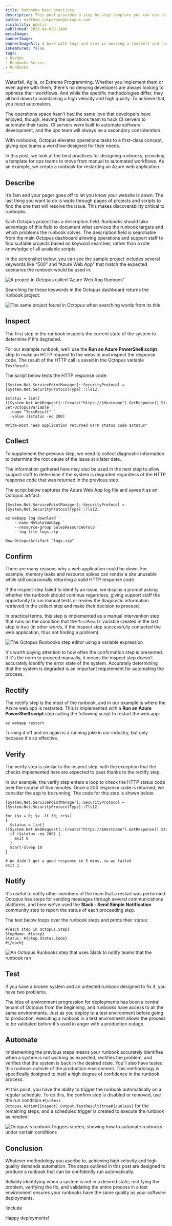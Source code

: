 ```yaml
---
title: Runbooks best practices
description: This post provides a step by step template you can use to generate high quality runbooks in Octopus.
author: matthew.casperson@octopus.com
visibility: public
published: 2022-04-020-1400
metaImage: 
bannerImage: 
bannerImageAlt: A book with legs and arms is wearing a toolbelt and running with a checklist in its hand
isFeatured: false
tags:
- DevOps
- Runbooks Series
- Runbooks
---
```


Waterfall, Agile, or Extreme Programming. Whether you implement them or even agree with them, there's no denying developers are always looking to optimize their workflows. And while the specific methodologies differ, they all boil down to maintaining a high velocity and high quality. To achieve that, you need automation.

The operations space hasn’t had the same love that developers have enjoyed, though, leaving the operations team to hack CI servers to automate their tasks. CI servers were built to automate software development, and the ops team will always be a secondary consideration.

With runbooks, Octopus elevates operations tasks to a first-class concept, giving ops teams a workflow designed for their needs.

In this post, we look at the best practices for designing runbooks, providing a template for ops teams to move from manual to automated workflows. As an example, we create a runbook for restarting an Azure web application.

## Describe

It’s 1am and your pager goes off to let you know your website is down. The last thing you want to do is wade through pages of projects and scripts to find the one that will resolve the issue. This makes discoverability critical to runbooks.

Each Octopus project has a description field. Runbooks should take advantage of this field to document what services the runbook targets and which problems the runbook solves. The description field is searchable from the main Octopus dashboard allowing operations and support staff to find suitable projects based on keyword searches, rather than a rote knowledge of all available scripts.

In the screenshot below, you can see the sample project includes several keywords like “500” and “Azure Web App” that match the expected scenarios the runbook would be used in:

![A project in Octopus called 'Azure Web App Runbook'](description.png "width=500")

Searching for these keywords in the Octopus dashboard returns the runbook project:

![The same project found in Octopus when searching words from its title](search.png "width=500")

## Inspect

The first step in the runbook inspects the current state of the system to determine if it's degraded.

For our example runbook, we’ll use the **Run an Azure PowerShell script** step to make an HTTP request to the website and inspect the response code. The result of the HTTP call is saved in the Octopus variable `TestResult`.

The script below tests the HTTP response code:

```
[System.Net.ServicePointManager]::SecurityProtocol = [System.Net.SecurityProtocolType]::Tls12;

$status = [int]([System.Net.WebRequest]::Create("https://$Hostname").GetResponse().StatusCode)
Set-OctopusVariable `
  -name "TestResult" `
  -value ($status -eq 200)

Write-Host "Web application returned HTTP status code $status"
```

## Collect

To supplement the previous step, we need to collect diagnostic information to determine the root cause of the issue at a later date.

The information gathered here may also be used in the next step to allow support staff to determine if the system is degraded regardless of the HTTP response code that was returned in the previous step.

The script below captures the Azure Web App log file and saves it as an Octopus artifact:

```
[System.Net.ServicePointManager]::SecurityProtocol = [System.Net.SecurityProtocolType]::Tls12;

az webapp log download `
    --name MySalesWebApp `
    --resource-group SalesResourceGroup `
    --log-file logs.zip

New-OctopusArtifact "logs.zip"
```

## Confirm

There are many reasons why a web application could be down. For example, memory leaks and resource spikes can render a site unusable while still occasionally returning a valid HTTP response code.

If the inspect step failed to identify an issue, we display a prompt asking whether the runbook should continue regardless, giving support staff the opportunity to run manual tests or review the diagnostic information retrieved in the collect step and make their decision to proceed.

In practical terms, this step is implemented as a manual intervention step that runs on the condition that the `TestResult` variable created in the last step is true (in other words, if the inspect step successfully contacted the web application, thus not finding a problem).

![The Octopus Runbooks step editor using a variable expression](confirm.png "width=500")

It's worth paying attention to how often the confirmation step is presented. If it's the norm to proceed manually, it means the inspect step doesn’t accurately identify the error state of the system. Accurately determining that the system is degraded is an important requirement for automating the process.

## Rectify

The rectify step is the meat of the runbook, and in our example is where the Azure web app is restarted. This is implemented with a **Run an Azure PowerShell script** step calling the following script to restart the web app:

```
az webapp restart
```

Turning it off and on again is a running joke in our industry, but only because it's so effective.

## Verify

The verify step is similar to the inspect step, with the exception that the checks implemented here are expected to pass thanks to the rectify step.

In our example, the verify step enters a loop to check the HTTP status code over the course of five minutes. Once a 200 response code is returned, we consider the app to be running. The code for this step is shown below:

```
[System.Net.ServicePointManager]::SecurityProtocol = [System.Net.SecurityProtocolType]::Tls12;

for ($x = 0; $x -lt 30; ++$x)
{
  $status = [int]([System.Net.WebRequest]::Create("https://$Hostname").GetResponse().StatusCode)
  if ($status -eq 200) {
    exit 0
  }
  Start-Sleep 10
}

# We didn't get a good response in 5 mins, so we failed
exit 1
```

## Notify

It's useful to notify other members of the team that a restart was performed. Octopus has steps for sending messages through several communications platforms, and here we've used the **Slack - Send Simple Notification** community step to report the status of each proceeding step.

The text below loops over the runbook steps and prints their status:

```
#{each step in Octopus.Step}
StepName: #{step}
Status: #{step.Status.Code}
#{/each}
```

![An Octopus Runbooks step that uses Slack to notify teams that the runbook ran](notify.png "width=500")

## Test

If you have a broken system and an untested runbook designed to fix it, you have two problems.

The idea of environment progression for deployments has been a central tenant of Octopus from the beginning, and runbooks have access to all the same environments. Just as you deploy to a test environment before going to production, executing a runbook in a test environment allows the process to be validated before it's used in anger with a production outage.

## Automate

Implementing the previous steps means your runbook accurately identifies when a system is not working as expected, rectifies the problem, and verifies that the system is back in the desired state. You'll also have tested this runbook outside of the production environment. This methodology is specifically designed to instil a high degree of confidence in the runbook process.

At this point, you have the ability to trigger the runbook automatically on a regular schedule. To do this, the confirm step is disabled or removed, use the run condition `#{unless Octopus.Action[Inspect].Output.TestResult}true#{/unless}` for the remaining steps, and a scheduled trigger is created to execute the runbook as needed:

![Octopus's runbook triggers screen, showing how to automate runbooks under certain conditions](triggers.png "width=500")

## Conclusion

Whatever methodology you ascribe to, achieving high velocity and high quality demands automation. The steps outlined in this post are designed to produce a runbook that can be confidently run automatically.

Reliably identifying when a system is not in a desired state, rectifying the problem, verifying the fix, and validating the entire process in a test environment ensures your runbooks have the same quality as your software deployments.

!include <q2-2022-newsletter-cta>

Happy deployments!